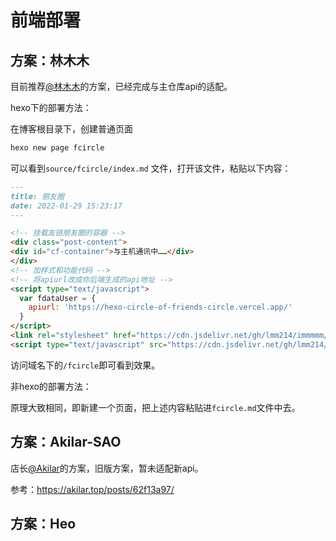 # 前端部署

## 方案：林木木

目前推荐[@林木木](https://immmmm.com/hi-friends-circle/)的方案，已经完成与主仓库api的适配。

hexo下的部署方法：

在博客根目录下，创建普通页面

```bash
hexo new page fcircle
```

可以看到`source/fcircle/index.md` 文件，打开该文件，粘贴以下内容：

```markdown
---
title: 朋友圈
date: 2022-01-29 15:23:17
---

<!-- 挂载友链朋友圈的容器 -->
<div class="post-content">
<div id="cf-container">与主机通讯中……</div>
</div>
<!-- 加样式和功能代码 -->
<!-- 将apiurl改成你后端生成的api地址 -->
<script type="text/javascript">
  var fdataUser = {
    apiurl: 'https://hexo-circle-of-friends-circle.vercel.app/'
  }
</script>
<link rel="stylesheet" href="https://cdn.jsdelivr.net/gh/lmm214/immmmm/themes/hello-friend/static/fcircle-beta.css">
<script type="text/javascript" src="https://cdn.jsdelivr.net/gh/lmm214/immmmm/themes/hello-friend/static/fcircle-beta.js"></script>
```

访问域名下的`/fcircle`即可看到效果。

非hexo的部署方法：

原理大致相同，即新建一个页面，把上述内容粘贴进`fcircle.md`文件中去。

## 方案：Akilar-SAO

店长[@Akilar](https://akilar.top/posts/62f13a97/)的方案，旧版方案，暂未适配新api。

参考：https://akilar.top/posts/62f13a97/

## 方案：Heo

